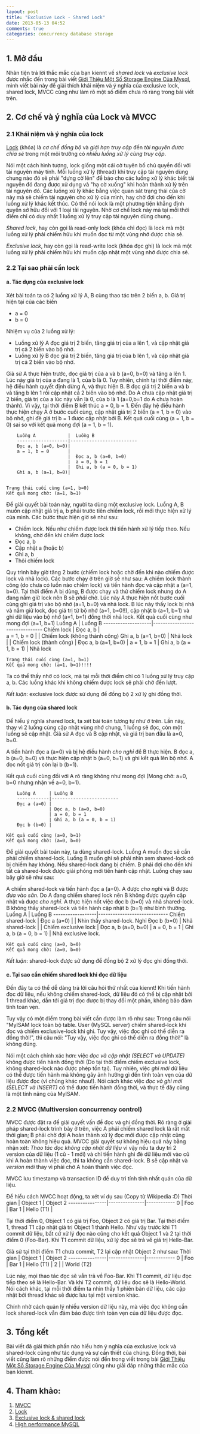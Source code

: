 ```yaml
---
layout: post
title: "Exclusive Lock - Shared Lock"
date: 2013-05-13 04:52
comments: true
categories: concurrency database storage
---
```


## 1. Mở đầu

Nhân tiện trả lời thắc mắc của bạn kiennt về *shared lock* và *exclusive lock* được nhắc đến trong bài viết [Giới Thiệu Một Số Storage Engine Của Mysql][], mình viết bài này để giải thích khái niệm và ý nghĩa của exclusive lock, shared lock, MVCC cũng như làm rõ một số điểm chưa rõ ràng trong bài viết trên.

## 2. Cơ chế và ý nghĩa của Lock và MVCC

### 2.1 Khái niệm và ý nghĩa của lock

[Lock][] (khóa) là *cơ chế đồng bộ* và *giới hạn truy cập* đến *tài nguyên đươc chia sẻ* trong một môi trường có *nhiều luồng xử lý cùng truy cập*. 

Nói một cách hình tượng, lock giống một cái cờ tuyên bố chủ quyền đối với tài nguyên máy tính. Mỗi luồng xử lý (thread) khi truy cập tài nguyên dùng chung nào đó sẽ phải "dựng cờ lên" để báo cho các luồng xử lý khác biết tài nguyên đó đang được xử dụng và "hạ cờ xuống" khi hoàn thành xử lý trên tài nguyên đó. Các luồng xử lý khác bằng việc quan sát trạng thái của cờ này mà sẽ chiếm tài nguyên cho xử lý của mình, hay chờ đợi cho đến khi luồng xử lý khác kết thúc. Có thể nói lock là một phương tiện khẳng định quyền sở hữu đối với 1 loại tài nguyên. Nhờ cơ chế lock này mà tại mỗi thời điểm chỉ có duy nhất 1 luồng xử lý truy cập tài nguyên dùng chung..

*Shared lock*, hay còn gọi là read-only lock (khóa chỉ đọc) là lock mà một luồng xử lý phải chiếm hữu khi muốn đọc từ một vùng nhớ được chia sẻ.

*Exclusive lock*, hay còn gọi là read-write lock (khóa đọc ghi) là lock mà một luồng xử lý phải chiếm hữu khi muốn cập nhật một vùng nhớ được chia sẻ.

### 2.2 Tại sao phải cần lock

#### a. Tác dụng của exclusive lock

Xét bài toán ta có 2 luồng xử lý A, B cùng thao tác trên 2 biến a, b. 
Giá trị hiện tại của các biến

* a = 0
* b = 0

Nhiệm vụ của 2 luồng xử lý:

* Luồng xử lý A đọc giá trị 2 biến, tăng giá trị của a lên 1, và cập nhật giá trị cả 2 biến vào bộ nhớ.
* Luồng xử lý B đọc giá trị 2 biến, tăng giá trị của b lên 1, và cập nhật giá trị cả 2 biến vào bộ nhớ.

Giả sử A thực hiện trước, đọc giá trị của a và b (a=0, b=0) và tăng a lên 1. Lúc này giá trị của a đang là 1, của b là 0. Tuy nhiên, chính tại thời điểm này, hệ điều hành quyết định dừng A, và thực hiện B. B đọc giá trị 2 biến a và b và tăng b lên 1 rồi cập nhật cả 2 biến vào bộ nhớ. Do A chưa cập nhật giá trị 2 biến, giá trị của a lúc này vẫn là 0, của b là 1 (a=0,b=1 do A chưa hoàn thành). Vì vậy, tại thời điểm B kết thúc a = 0, b = 1. Đến đây hệ điều hành thực hiện chạy A ở bước cuối cùng, cập nhật giá trị 2 biến (a = 1, b = 0) vào bộ nhớ, ghi đè giá trị b = 1 được cập nhật bởi B. Kết quả cuối cùng (a = 1, b = 0) sai so với kết quả mong đợi (a = 1, b = 1).

        Luồng A            |  Luồng B
        -------------------|-------------------------
        Đọc a, b (a=0, b=0)|	
        a = 1, b = 0       |
                           |  Đọc a, b (a=0, b=0)
                           |  a = 0, b = 1
                           |  Ghi a, b (a = 0, b = 1)
        Ghi a, b (a=1, b=0)|

	
	Trạng thái cuối cùng (a=1, b=0)
	Kết quả mong chờ: (a=1, b=1)


Để giải quyết bài toán này, người ta dùng một exclusive lock. Luồng A, B muốn cập nhật giá trị a, b phải trước tiên chiếm lock, rồi mới thực hiện xử lý của mình. Các bước thực hiện giờ sẽ như sau:

* Chiếm lock. Nếu như chiếm được lock thì tiến hành xử lý tiếp theo. Nếu không, chờ đến khi chiếm được lock
* Đọc a, b
* Cập nhật a (hoặc b)
* Ghi a, b
* Thôi chiếm lock

Quy trình bây giờ tăng 2 bước (chiếm lock hoặc chờ đến khi nào chiếm được lock và nhả lock). Các bước chạy ở  trên giờ sẽ như sau:
A chiếm lock thành công (do chưa có luồn nào chiếm lock) và tiến hành đọc và cập nhật a (a=1, b=0). Tại thời điểm A bị dùng, B được chạy và thử chiếm lock nhưng do A đang nắm giữ lock nên B sẽ *phải* chờ. Lúc này A thực hiện nốt bước cuối cùng ghi giá trị vào bộ nhớ (a=1, b=0) và nhả lock. B lúc này thấy lock bị nhả và nắm giữ lock, đọc giá trị từ bộ nhớ (a=1, b=0!!), cập nhật b (a=1, b=1) và ghi dữ liệu vào bộ nhớ (a=1, b=1) đồng thời nhả lock. Kết quả cuối cùng như mong đợi (a=1, b=1)
        Luồng A             | Luồng B
        --------------------|--------------------------------
        Chiếm lock          |
        Đọc a, b            |	
        a = 1, b = 0        |
                            | Chiếm lock (không thành công)
        Ghi a, b (a=1, b=0) |
        Nhả lock            |
                            | Chiếm lock (thành công)
                            | Đọc a, b (a=1, b=0)
                            | a = 1, b = 1
                            | Ghi a, b (a = 1, b = 1)
                            | Nhả lock

	Trạng thái cuối cùng (a=1, b=1)
	Kết quả mong chờ: (a=1, b=1)!!!!

Ta có thể thấy nhờ có lock, mà tại mỗi thời điểm chỉ có 1 luồng xử lý truy cập a, b. Các luồng khác khi không chiếm được lock sẽ phải chờ đến lượt.

*Kết luận*: exclusive lock được sử dụng để đồng bộ 2 xử lý ghi đồng thời.

#### b. Tác dụng của shared lock

Để hiểu ý nghĩa shared lock, ta xét bài toán tương tự như ở trên. Lần này, thay vì 2 luồng cùng cập nhật vùng nhớ chung, 1 luồng sẽ đọc, còn một luồng sẽ cập nhật. Giả sử A đọc và B cập nhật, và giá trị ban đầu là a=0, b=0.

A tiến hành đọc a (a=0) và bị hệ điều hành *cho nghỉ* để B thực hiện. B đọc a, b (a=0, b=0) và thực hiện cập nhật b (a=0, b=1) và ghi kết quả lên bộ nhớ. A đọc nốt giá trị còn lại b (b=1). 

Kết quả cuối cùng đối với A rõ ràng không như mong đợi (Mong chờ: a=0, b=0 nhưng nhận về a=0, b=1).

        Luồng A     | Luồng B
        ------------|-------------------------
        Đọc a (a=0) |
                    | Đọc a, b (a=0, b=0)
                    | a = 0, b = 1
                    | Ghi a, b (a = 0, b = 1)
        Đọc b (b=0) |

	Kết quả cuối cùng (a=0, b=1)
	Kết quả mong chờ: (a=0, b=0)

Để giải quyết bài toán này, ta dùng shared-lock. Luồng A muốn đọc sẽ cần phải chiếm shared-lock. Luồng B muốn ghi sẽ phải nhìn xem shared-lock có bị chiếm hay không. Nếu shared-lock đang bị chiếm. B phải đợi cho đến khi tất cả shared-lock được giải phóng mới tiến hành cập nhật. Luồng chạy sau bây giờ sẽ như sau:

A chiếm shared-lock và tiến hành đọc a (a=0). A được *cho nghỉ* và B được *đưa vào sân*. Do A đang chiếm shared lock nên B không được quyền cập nhật và được *cho nghỉ*. A thực hiện nốt việc đọc b (b=0) và nhả shared-lock. B không thấy shared-lock và tiến hành cập nhật b (b=1) như bình thường.
        Luồng A           | Luồng B
        ------------------|-----------------------------
        Chiếm shared-lock |
        Đọc a (a=0)       |
                          | Nhìn thấy shared-lock. Nghỉ
        Đọc b (b=0)       |
        Nhả shared-lock   |
                          | Chiếm exclusive lock
                          | Đọc a, b (a=0, b=0)
                          | a = 0, b = 1
                          | Ghi a, b (a = 0, b = 1)
                          | Nhả exclusive lock.

	Kết quả cuối cùng (a=0, b=0)
	Kết quả mong chờ: (a=0, b=0)

*Kết luận*: shared-lock được sử dụng để đồng bộ 2 xử lý đọc ghi đồng thời.

#### c. Tại sao cần chiếm shared lock khi đọc dữ liệu

Đến đây ta có thể dễ dàng trả lời câu hỏi thứ nhất của kiennt! Khi tiến hành đọc dữ liệu, nếu không chiếm shared-lock, dữ liệu đó có thể bị cập nhật bởi 1 thread khác, dẫn tới giá trị đọc được bị thay đổi một phần, không bảo đảm tính toàn vẹn.

Tuy vậy có một điểm trong bài viết cần được làm rõ như sau: Trong câu nói "MyISAM lock toàn bộ table. User (MySQL server) chiếm shared-lock khi đọc và chiếm exclusive-lock khi ghi. Tuy vậy, việc đọc ghi có thể diễn ra đồng thời!", thì câu nói: "Tuy vậy, việc đọc ghi có thể diễn ra đồng thời!" là không đúng. 

Nói một cách chính xác hơn: việc *đọc và cập nhật (SELECT và UPDATE)* không được tiến hành đồng thời (Do tại thời điểm chiếm exclusive lock, không shared-lock nào được phép tồn tại). Tuy nhiên, việc *ghi mới* dữ liệu có thể được tiến hành mà không gây ảnh hưởng gì đến tính toàn vẹn của dữ liệu được đọc (vì chúng khác nhau!). Nói cách khác việc *đọc và ghi mới (SELECT và INSERT)* có thể được tiến hành đồng thời, và thực tế đây cũng là một tính năng của MyISAM. 

### 2.2 MVCC (Multiversion concurrency control)

MVCC được đặt ra để giải quyết vấn đề đọc và ghi đồng thời. Rõ ràng ở giải pháp shared-lock trình bày ở trên, việc A phải chiếm shared lock là rất mất thời gian; B phải chờ đợi A hoàn thành xử lý đọc mới được cập nhật cũng hoàn toàn không hiệu quả. MVCC giải quyết sự không hiệu quả này bằng nhận xét: *Thao tác đọc không cập nhật dữ liệu* vì vậy nếu ta duy trì 2 version của dữ liệu (1 cũ - 1 mới) và chỉ tiến hành ghi đè dữ liệu mới vào cũ khi A hoàn thành việc đọc, thì ta không cần shared-lock. B sẽ cập nhật và *version mới* thay vì phải chờ A hoàn thành việc đọc.

MVCC lưu timestamp và transaction ID để duy trì tính tính nhất quán của dữ liệu.

Để hiểu cách MVCC hoạt động, ta xét ví dụ sau (Copy từ Wikipedia :D)
        Thời gian       | Object 1      | Object 2
        ----------------|---------------|------------
        0               | Foo           | Bar
        1               | Hello (T1)    | 

Tại thời điểm 0, Object 1 có giá trị Foo, Object 2 có giá trị Bar. Tại thời điểm 1, thread T1 cập nhật giá trị Object 1 thành Hello. Như vậy trước khi T1 commit dữ liệu, bất cứ xử lý đọc nào cũng cho kết quả Object 1 và 2 tại thời điểm 0 (Foo-Bar). Khi T1 commit dữ liệu, xử lý đọc sẽ trả về giá trị Hello-Bar.

Giả sử tại thời điểm T1 chưa commit, T2 lại cập nhật Object 2 như sau:
        Thời gian       | Object 1      | Object 2
        ----------------|---------------|------------
        0               | Foo           | Bar
        1               | Hello (T1)    | 
        2               |               | World (T2)

Lúc này, mọi thao tác đọc sẽ vẫn trả về Foo-Bar. Khi T1 commit, dữ liệu đọc tiếp theo sẽ là Hello-Bar. Và khi T2 commit, dữ liệu đọc sẽ là Hello-World. Nói cách khác, tại mỗi thời điểm ta nhìn thấy 1 phiên bản dữ liệu, các cập nhật bởi thread khác sẽ được lưu tại một version khác.

Chính nhờ cách quản lý nhiều version dữ liệu này, mà việc đọc không cần lock shared-lock vẫn đảm bảo được tính toàn vẹn của dữ liệu được đọc.

## 3. Tổng kết
Bài viết đã giải thích phần nào hiểu hơn ý nghĩa của exclusive lock và shared-lock cũng như tác dụng và sự cần thiết của chúng. Đồng thời, bài viết cũng làm rõ những điểm được nói đến trong viết trong bài [Giới Thiệu Một Số Storage Engine Của Mysql][] cũng như giải đáp những thắc mắc của bạn kiennt.

## 4. Tham khảo:
1. [MVCC][]
2. [Lock][]
3. [Exclusive lock & shared lock][]
4. [High performance MySQL][]

[Giới Thiệu Một Số Storage Engine Của Mysql]: http://ktmt.github.io/blog/2013/05/07/storageenginemysql/
[MVCC]: http://en.wikipedia.org/wiki/Multiversion_concurrency_control
[Lock]: http://en.wikipedia.org/wiki/Lock_%28computer_science%29
[High performance MySQL]: http://www.amazon.com/High-Performance-MySQL-Optimization-Replication/dp/1449314287
[Exclusive lock & shared lock]: http://stackoverflow.com/questions/11837428/whats-the-difference-between-an-exclusive-lock-and-a-shared-lock


